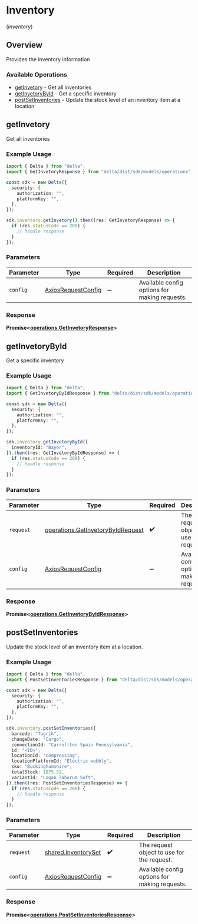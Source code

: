 # Inventory
(*inventory*)

## Overview

Provides the inventory information

### Available Operations

* [getInvetory](#getinvetory) - Get all inventories
* [getInvetoryById](#getinvetorybyid) - Get a specific inventory
* [postSetInventories](#postsetinventories) - Update the stock level of an inventory item at a location

## getInvetory

Get all inventories

### Example Usage

```typescript
import { Delta } from "delta";
import { GetInvetoryResponse } from "delta/dist/sdk/models/operations";

const sdk = new Delta({
  security: {
    authorization: "",
    platformKey: "",
  },
});

sdk.inventory.getInvetory().then((res: GetInvetoryResponse) => {
  if (res.statusCode == 200) {
    // handle response
  }
});
```

### Parameters

| Parameter                                                    | Type                                                         | Required                                                     | Description                                                  |
| ------------------------------------------------------------ | ------------------------------------------------------------ | ------------------------------------------------------------ | ------------------------------------------------------------ |
| `config`                                                     | [AxiosRequestConfig](https://axios-http.com/docs/req_config) | :heavy_minus_sign:                                           | Available config options for making requests.                |


### Response

**Promise<[operations.GetInvetoryResponse](../../models/operations/getinvetoryresponse.md)>**


## getInvetoryById

Get a specific inventory

### Example Usage

```typescript
import { Delta } from "delta";
import { GetInvetoryByIdResponse } from "delta/dist/sdk/models/operations";

const sdk = new Delta({
  security: {
    authorization: "",
    platformKey: "",
  },
});

sdk.inventory.getInvetoryById({
  inventoryId: "Bayer",
}).then((res: GetInvetoryByIdResponse) => {
  if (res.statusCode == 200) {
    // handle response
  }
});
```

### Parameters

| Parameter                                                                              | Type                                                                                   | Required                                                                               | Description                                                                            |
| -------------------------------------------------------------------------------------- | -------------------------------------------------------------------------------------- | -------------------------------------------------------------------------------------- | -------------------------------------------------------------------------------------- |
| `request`                                                                              | [operations.GetInvetoryByIdRequest](../../models/operations/getinvetorybyidrequest.md) | :heavy_check_mark:                                                                     | The request object to use for the request.                                             |
| `config`                                                                               | [AxiosRequestConfig](https://axios-http.com/docs/req_config)                           | :heavy_minus_sign:                                                                     | Available config options for making requests.                                          |


### Response

**Promise<[operations.GetInvetoryByIdResponse](../../models/operations/getinvetorybyidresponse.md)>**


## postSetInventories

Update the stock level of an inventory item at a location.

### Example Usage

```typescript
import { Delta } from "delta";
import { PostSetInventoriesResponse } from "delta/dist/sdk/models/operations";

const sdk = new Delta({
  security: {
    authorization: "",
    platformKey: "",
  },
});

sdk.inventory.postSetInventories({
  barcode: "Tugrik",
  changeDate: "Cargo",
  connectionId: "Carrollton Spain Pennsylvania",
  id: "<ID>",
  locationId: "compressing",
  locationPlatformId: "Electric wobbly",
  sku: "Buckinghamshire",
  totalStock: 1875.52,
  variantId: "Logan laborum Soft",
}).then((res: PostSetInventoriesResponse) => {
  if (res.statusCode == 200) {
    // handle response
  }
});
```

### Parameters

| Parameter                                                    | Type                                                         | Required                                                     | Description                                                  |
| ------------------------------------------------------------ | ------------------------------------------------------------ | ------------------------------------------------------------ | ------------------------------------------------------------ |
| `request`                                                    | [shared.InventorySet](../../models/shared/inventoryset.md)   | :heavy_check_mark:                                           | The request object to use for the request.                   |
| `config`                                                     | [AxiosRequestConfig](https://axios-http.com/docs/req_config) | :heavy_minus_sign:                                           | Available config options for making requests.                |


### Response

**Promise<[operations.PostSetInventoriesResponse](../../models/operations/postsetinventoriesresponse.md)>**

